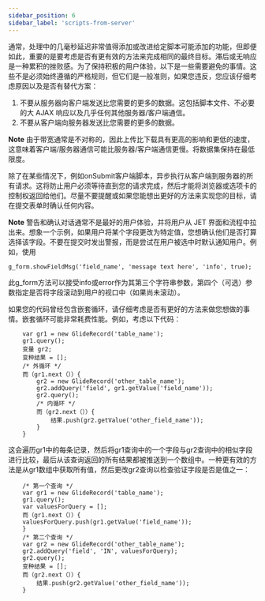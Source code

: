 ```yaml
---
sidebar_position: 6
sidebar_label: 'scripts-from-server'
---
```

通常，处理中的几毫秒延迟非常值得添加或改进给定脚本可能添加的功能，但即便如此，重要的是要考虑是否有更有效的方法来完成相同的最终目标。滞后或无响应是一种累积的挫败感。为了保持积极的用户体验，以下是一些需要避免的事情。这些不是必须始终遵循的严格规则，但它们是一般准则，如果您违反，您应该仔细考虑原因以及是否有替代方案：
1. 不要从服务器向客户端发送比您需要的更多的数据。这包括脚本文件、不必要的大 AJAX 响应以及几乎任何其他服务器/客户端通信。
2. 不要从客户端向服务器发送比您需要的更多的数据。

**Note**
由于带宽通常是不对称的，因此上传比下载具有更高的影响和更低的速度，这意味着客户端/服务器通信可能比服务器/客户端通信更慢。将数据集保持在最低限度。

除了在某些情况下，例如onSubmit客户端脚本，异步执行从客户端到服务器的所有请求。这将防止用户必须等待直到您的请求完成，然后才能将浏览器或选项卡的控制权返回给他们。尽量不要提醒或如果您能想出更好的方法来实现您的目标，请在提交表单时确认任何内容。

**Note**
警告和确认对话通常不是最好的用户体验，并将用户从 JET 界面和流程中拉出来。想象一个示例，如果用户将某个字段更改为特定值，您想确认他们是否打算选择该字段。不要在提交时发出警报，而是尝试在用户被选中时默认通知用户。例如，使用
```
g_form.showFieldMsg('field_name', 'message text here', 'info', true);
```
此g_form方法可以接受info或error作为其第三个字符串参数，第四个（可选）参数指定是否将字段滚动到用户的视口中（如果尚未滚动）。

如果您的代码曾经包含嵌套循环，请仔细考虑是否有更好的方法来做您想做的事情。嵌套循环可能非常耗费性能。例如，考虑以下代码：
```
    var gr1 = new GlideRecord('table_name');
    gr1.query();
    变量 gr2;
    变种结果 = [];
    /* 外循环 */
    而（gr1.next（））{
        gr2 = new GlideRecord('other_table_name');
        gr2.addQuery('field', gr1.getValue('field_name'));
        gr2.query();
        /* 内循环 */
        而（gr2.next（））{
            结果.push(gr2.getValue('other_field_name'));
        }
    }
```
这会遍历gr1中的每条记录，然后将gr1查询中的一个字段与gr2查询中的相似字段进行比较，最后从该查询返回的所有结果都被推送到一个数组中。一种更有效的方法是从gr1数组中获取所有值，然后更改gr2查询以检查验证字段是否是值之一：
```
    /* 第一个查询 */
    var gr1 = new GlideRecord('table_name');
    gr1.query();
    var valuesForQuery = [];
    而（gr1.next（））{
    valuesForQuery.push(gr1.getValue('field_name'));
    }
    /* 第二个查询 */
    var gr2 = new GlideRecord('other_table_name');
    gr2.addQuery('field', 'IN', valuesForQuery);
    gr2.query();
    变种结果 = [];
    而（gr2.next（））{
        结果.push(gr2.getValue('other_field_name'));
    } 
```